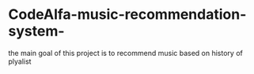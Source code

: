 # CodeAlfa-music-recommendation-system-
the main goal of this project is to recommend music based on history of plyalist
